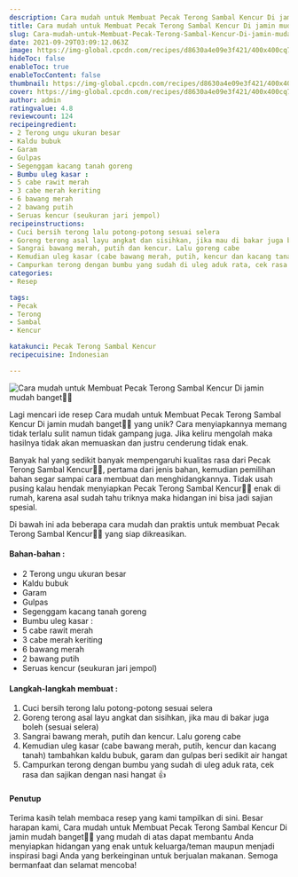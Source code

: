 ```yaml
---
description: Cara mudah untuk Membuat Pecak Terong Sambal Kencur Di jamin mudah banget"
title: Cara mudah untuk Membuat Pecak Terong Sambal Kencur Di jamin mudah banget
slug: Cara-mudah-untuk-Membuat-Pecak-Terong-Sambal-Kencur-Di-jamin-mudah-banget
date: 2021-09-29T03:09:12.063Z
image: https://img-global.cpcdn.com/recipes/d8630a4e09e3f421/400x400cq70/photo.jpg
hideToc: false
enableToc: true
enableTocContent: false
thumbnail: https://img-global.cpcdn.com/recipes/d8630a4e09e3f421/400x400cq70/photo.jpg
cover: https://img-global.cpcdn.com/recipes/d8630a4e09e3f421/400x400cq70/photo.jpg
author: admin
ratingvalue: 4.8
reviewcount: 124
recipeingredient:
- 2 Terong ungu ukuran besar
- Kaldu bubuk
- Garam
- Gulpas
- Segenggam kacang tanah goreng
- Bumbu uleg kasar :
- 5 cabe rawit merah
- 3 cabe merah keriting
- 6 bawang merah
- 2 bawang putih
- Seruas kencur (seukuran jari jempol)
recipeinstructions:
- Cuci bersih terong lalu potong-potong sesuai selera
- Goreng terong asal layu angkat dan sisihkan, jika mau di bakar juga boleh (sesuai selera)
- Sangrai bawang merah, putih dan kencur. Lalu goreng cabe
- Kemudian uleg kasar (cabe bawang merah, putih, kencur dan kacang tanah) tambahkan kaldu bubuk, garam dan gulpas beri sedikit air hangat
- Campurkan terong dengan bumbu yang sudah di uleg aduk rata, cek rasa dan sajikan dengan nasi hangat 👍
categories:
- Resep

tags:
- Pecak
- Terong
- Sambal
- Kencur

katakunci: Pecak Terong Sambal Kencur
recipecuisine: Indonesian

---
```


![Cara mudah untuk Membuat Pecak Terong Sambal Kencur Di jamin mudah banget👩‍🍳](https://img-global.cpcdn.com/recipes/d8630a4e09e3f421/400x400cq70/photo.jpg)

Lagi mencari ide resep Cara mudah untuk Membuat Pecak Terong Sambal Kencur Di jamin mudah banget👩‍🍳 yang unik? Cara menyiapkannya memang tidak terlalu sulit namun tidak gampang juga. Jika keliru mengolah maka hasilnya tidak akan memuaskan dan justru cenderung tidak enak.

Banyak hal yang sedikit banyak mempengaruhi kualitas rasa dari Pecak Terong Sambal Kencur👩‍🍳, pertama dari jenis bahan, kemudian pemilihan bahan segar sampai cara membuat dan menghidangkannya. Tidak usah pusing kalau hendak menyiapkan Pecak Terong Sambal Kencur👩‍🍳 enak di rumah, karena asal sudah tahu triknya maka hidangan ini bisa jadi sajian spesial.

Di bawah ini ada beberapa cara mudah dan praktis untuk membuat Pecak Terong Sambal Kencur👩‍🍳 yang siap dikreasikan.

<!--inarticleads1-->

#### Bahan-bahan :

- 2 Terong ungu ukuran besar
- Kaldu bubuk
- Garam
- Gulpas
- Segenggam kacang tanah goreng
- Bumbu uleg kasar :
- 5 cabe rawit merah
- 3 cabe merah keriting
- 6 bawang merah
- 2 bawang putih
- Seruas kencur (seukuran jari jempol)

<!--inarticleads2-->

#### Langkah-langkah membuat :

1. Cuci bersih terong lalu potong-potong sesuai selera
1. Goreng terong asal layu angkat dan sisihkan, jika mau di bakar juga boleh (sesuai selera)
1. Sangrai bawang merah, putih dan kencur. Lalu goreng cabe
1. Kemudian uleg kasar (cabe bawang merah, putih, kencur dan kacang tanah) tambahkan kaldu bubuk, garam dan gulpas beri sedikit air hangat
1. Campurkan terong dengan bumbu yang sudah di uleg aduk rata, cek rasa dan sajikan dengan nasi hangat 👍

#### Penutup

Terima kasih telah membaca resep yang kami tampilkan di sini. Besar harapan kami, Cara mudah untuk Membuat Pecak Terong Sambal Kencur Di jamin mudah banget👩‍🍳 yang mudah di atas dapat membantu Anda menyiapkan hidangan yang enak untuk keluarga/teman maupun menjadi inspirasi bagi Anda yang berkeinginan untuk berjualan makanan. Semoga bermanfaat dan selamat mencoba!